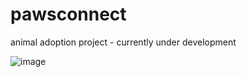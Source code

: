 # pawsconnect


 animal adoption project - currently under development

![image](https://github.com/ShaunDaniel/pawsconnect/assets/73394707/c203b782-0acb-400f-baa7-cc8b7a38bf38)
